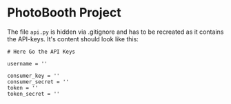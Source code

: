 # PhotoBooth Project

The file ```api.py``` is hidden via .gitignore and has to be recreated as it contains the  API-keys. 
It's content should look like this:  

```
# Here Go the API Keys

username = ''

consumer_key = ''
consumer_secret = ''
token = ''
token_secret = ''
```
